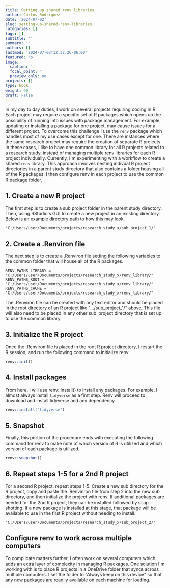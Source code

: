 ```yaml
---
title: Setting up shared renv libraries
author: Carlos Rodriguez
date: '2024-07-02'
slug: setting-up-shared-renv-libraries
categories: []
tags: []
subtitle: ''
summary: ''
authors: []
lastmod: '2024-07-02T12:32:26-06:00'
featured: no
image:
  caption: ''
  focal_point: ''
  preview_only: no
projects: []
type: book
weight: 90
draft: False
---
```


In my day to day duties, I work on several projects requiring coding in R. Each project may require a specific set of R packages which opens up the possibility of running into issues with package management. For example, updating or installing a package for one project, may cause issues for a different project. To overcome this challenge I use the `renv` package which handles most of my use cases except for one. There are instances where the same research project may require the creation of separate R projects. In these cases, I like to have one common library for all R projects related to a research study, instead of managing multiple renv libraries for each R project individually. Currently, I'm experimenting with a workflow to create a shared `renv` library. This approach involves nesting indivual R project directories in a parent study directory that also contains a folder housing all of the R packages. I then configure renv in each project to use the common R package folder.

## 1. Create a new R project
The first step is to create a sub project folder in the parent study directory. Then, using RStudio's GUI to create a new project in an existing directory. Below is an example directory path to how this may look.
```{}
"C:/Users/user/Documents/projects/research_study_x/sub_project_1/"
```


## 2. Create a .Renviron file 
The next step is to create a .Renviron file setting the following variables to the common folder that will house all of the R packages.
```{}
RENV_PATHS_LIBRARY = "C:/Users/user/Documents/projects/research_study_x/renv_library/"
RENV_PATHS_ROOT = "C:/Users/user/Documents/projects/research_study_x/renv_library/"
RENV_PATHS_CACHE = "C:/Users/user/Documents/projects/research_study_x/renv_library/"
```
The .Renviron file can be created with any text editor and should be placed in the root directory of an R project like ".../sub_project_1/" above. This file will also need to be placed in any other sub_project directory that is set up to use the common library.

## 3. Initialize the R project
Once the .Renviron file is placed in the root R project directory, I restart the R session, and run the following command to initialize renv.

```r
renv::init()
```

## 4. Install packages
From here, I will use renv::install() to install any packages. For example, I almost always install `tidyverse` as a first step. Renv will proceed to download and install tidyverse and any dependency.

```r
renv::install("tidyverse")
```

## 5. Snapshot
Finally, this portion of the procedure ends with executing the following command for renv to make note of which version of R is utilized and which version of each package is utilized.

```r
renv::snapshot()
```

## 6. Repeat steps 1-5 for a 2nd R project
For a second R project, repeat steps 1-5. Create a new sub directory for the R project, copy and paste the .Renvinron file from step 2 into the new sub directory, and then initialize the project with renv. If additional packages are needed for the 2nd R project, they can be installed followed by snap shotting. If a new package is installed at this stage, that package will be available to use in the first R project without needing to install.
```{}
"C:/Users/user/Documents/projects/research_study_x/sub_project_2/"
```


## Configure renv to work across multiple computers
To complicate matters further, I often work on several computers which adds an extra layer of complexity in managing R packages. One solution I'm working with is to place R projects in a OneDrive folder that syncs across multiple computers. I set the folder to "Always keep on this device" so that any new packages are readily available on each machine for loading.
